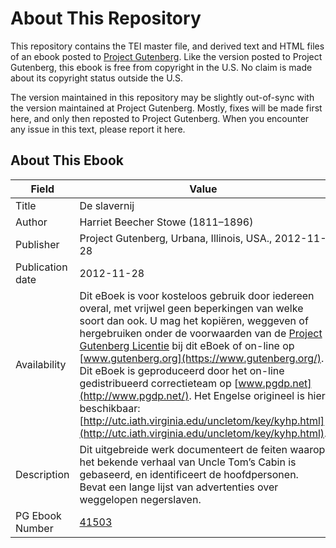 # About This Repository

This repository contains the TEI master file, and derived text and HTML files of an ebook posted to [Project Gutenberg](https://www.gutenberg.org/). Like the version posted to Project Gutenberg, this ebook is free from copyright in the U.S. No claim is made about its copyright status outside the U.S.

The version maintained in this repository may be slightly out-of-sync with the version maintained at Project Gutenberg. Mostly, fixes will be made first here, and only then reposted to Project Gutenberg. When you encounter any issue in this text, please report it here.

## About This Ebook

| Field | Value |
| ----- | ----- |
| Title | De slavernij |
| Author | Harriet Beecher Stowe (1811–1896) |
| Publisher | Project Gutenberg, Urbana, Illinois, USA., 2012-11-28 |
| Publication date | 2012-11-28 |
| Availability | Dit eBoek is voor kosteloos gebruik door iedereen overal, met vrijwel geen beperkingen van welke soort dan ook. U mag het kopiëren, weggeven of hergebruiken onder de voorwaarden van de [Project Gutenberg Licentie](https://www.gutenberg.org/license) bij dit eBoek of on-line op [www.gutenberg.org](https://www.gutenberg.org/). Dit eBoek is geproduceerd door het on-line gedistribueerd correctieteam op [www.pgdp.net](http://www.pgdp.net/). Het Engelse origineel is hier beschikbaar: [http://utc.iath.virginia.edu/uncletom/key/kyhp.html](http://utc.iath.virginia.edu/uncletom/key/kyhp.html). |
| Description | Dit uitgebreide werk documenteert de feiten waarop het bekende verhaal van Uncle Tom’s Cabin is gebaseerd, en identificeert de hoofdpersonen. Bevat een lange lijst van advertenties over weggelopen negerslaven. |
| PG Ebook Number | [41503](https://www.gutenberg.org/ebooks/41503) |
